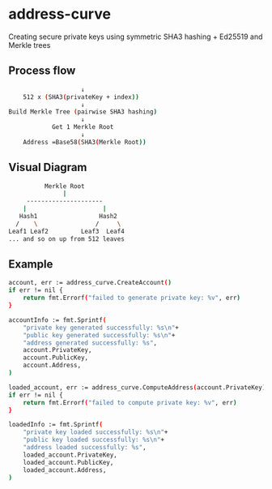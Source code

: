 # address-curve
Creating secure private keys using symmetric SHA3 hashing + Ed25519 and Merkle trees

## Process flow
```bash PrivateKey (64 bytes)
                    ↓
    512 x (SHA3(privateKey + index))
                    ↓
Build Merkle Tree (pairwise SHA3 hashing)
                    ↓
            Get 1 Merkle Root
                    ↓
    Address =Base58(SHA3(Merkle Root))
```


## Visual Diagram
```bash           
          Merkle Root
               |
     ---------------------
    |                     |
   Hash1                 Hash2
  /    \                /     \
Leaf1 Leaf2         Leaf3  Leaf4
... and so on up from 512 leaves
```

## Example
```bash
account, err := address_curve.CreateAccount()  
if err != nil {  
    return fmt.Errorf("failed to generate private key: %v", err)  
}  

accountInfo := fmt.Sprintf(  
    "private key generated successfully: %s\n"+  
    "public key generated successfully: %s\n"+  
    "address generated successfully: %s",  
    account.PrivateKey,  
    account.PublicKey,  
    account.Address,  
)  

```


```bash
loaded_account, err := address_curve.ComputeAddress(account.PrivateKey)  
if err != nil {  
    return fmt.Errorf("failed to compute private key: %v", err)  
}  

loadedInfo := fmt.Sprintf(  
    "private key loaded successfully: %s\n"+  
    "public key loaded successfully: %s\n"+  
    "address loaded successfully: %s",  
    loaded_account.PrivateKey,  
    loaded_account.PublicKey,  
    loaded_account.Address,  
)  
```